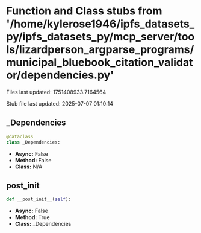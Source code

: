 # Function and Class stubs from '/home/kylerose1946/ipfs_datasets_py/ipfs_datasets_py/mcp_server/tools/lizardperson_argparse_programs/municipal_bluebook_citation_validator/dependencies.py'

Files last updated: 1751408933.7164564

Stub file last updated: 2025-07-07 01:10:14

## _Dependencies

```python
@dataclass
class _Dependencies:
```
* **Async:** False
* **Method:** False
* **Class:** N/A

## __post_init__

```python
def __post_init__(self):
```
* **Async:** False
* **Method:** True
* **Class:** _Dependencies
